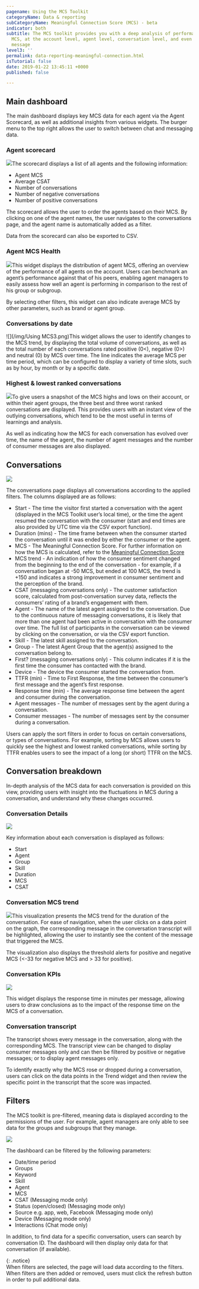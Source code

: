 ```yaml
---
pagename: Using the MCS Toolkit
categoryName: Data & reporting
subCategoryName: Meaningful Connection Score (MCS) - beta
indicator: both
subtitle: The MCS toolkit provides you with a deep analysis of performance using the
  MCS, at the account level, agent level, conversation level, and even message by
  message
level3: ''
permalink: data-reporting-meaningful-connection.html
isTutorial: false
date: 2019-01-22 13:45:11 +0000
published: false

---
```

## **Main dashboard**

The main dashboard displays key MCS data for each agent via the Agent Scorecard, as well as additional insights from various widgets. The burger menu to the top right allows the user to switch between chat and messaging data.

### **Agent scorecard**

![](/img/usingMSC1.png)The scorecard displays a list of all agents and the following information:

* Agent MCS
* Average CSAT
* Number of conversations
* Number of negative conversations
* Number of positive conversations

The scorecard allows the user to order the agents based on their MCS. By clicking on one of the agent names, the user navigates to the conversations page, and the agent name is automatically added as a filter.

Data from the scorecard can also be exported to CSV.

### **Agent MCS Health**

![](/img/usingMCS2.png)This widget displays the distribution of agent MCS, offering an overview of the performance of all agents on the account. Users can benchmark an agent’s performance against that of his peers, enabling agent managers to easily assess how well an agent is performing in comparison to the rest of his group or subgroup.

By selecting other filters, this widget can also indicate average MCS by other parameters, such as brand or agent group.

### **Conversations by date**

![](/img/Using MCS3.png)This widget allows the user to identify changes to the MCS trend, by displaying the total volume of conversations, as well as the total number of each conversations rated positive (0<), negative (0>) and neutral (0) by MCS over time. The line indicates the average MCS per time period, which can be configured to display a variety of time slots, such as by hour, by month or by a specific date.

### **Highest & lowest ranked conversations**

![](/img/usingMCS4.png)To give users a snapshot of the MCS highs and lows on their account, or within their agent groups, the three best and three worst ranked conversations are displayed. This provides users with an instant view of the outlying conversations, which tend to be the most useful in terms of learnings and analysis.

As well as indicating how the MCS for each conversation has evolved over time, the name of the agent, the number of agent messages and the number of consumer messages are also displayed.

## **Conversations**

![](/img/usingmcs5.png)

The conversations page displays all conversations according to the applied filters. The columns displayed are as follows:

* Start - The time the visitor first started a conversation with the agent (displayed in the MCS Toolkit user’s local time), or the time the agent resumed the conversation with the consumer (start and end times are also provided by UTC time via the CSV export function).
* Duration (mins) - The time frame between when the consumer started the conversation until it was ended by either the consumer or the agent.
* MCS - The Meaningful Connection Score. For further information on how the MCS is calculated, refer to the [Meaningful Connection Score]()
* MCS trend - An indication of how the consumer sentiment changed from the beginning to the end of the conversation - for example, if a conversation began at -50 MCS, but ended at 100 MCS, the trend is +150 and indicates a strong improvement in consumer sentiment and the perception of the brand.
* CSAT (messaging conversations only) - The customer satisfaction score, calculated from post-conversation survey data, reflects the consumers’ rating of a brand’s engagement with them.
* Agent - The name of the latest agent assigned to the conversation. Due to the continuous nature of messaging conversations, it is likely that more than one agent had been active in conversation with the consumer over time. The full list of participants in the conversation can be viewed by clicking on the conversation, or via the CSV export function.
* Skill - The latest skill assigned to the conversation.
* Group - The latest Agent Group that the agent(s) assigned to the conversation belong to.
* First? (messaging conversations only) - This column indicates if it is the first time the consumer has contacted with the brand.
* Device - The device the consumer started the conversation from.
* TTFR (min) - Time to First Response, the time between the consumer’s first message and the agent’s first response.
* Response time (min) - The average response time between the agent and consumer during the conversation.
* Agent messages - The number of messages sent by the agent during a conversation.
* Consumer messages - The number of messages sent by the consumer during a conversation.

Users can apply the sort filters in order to focus on certain conversations, or types of conversations. For example, sorting by MCS allows users to quickly see the highest and lowest ranked conversations, while sorting by TTFR enables users to see the impact of a long (or short) TTFR on the MCS.

## **Conversation breakdown**

In-depth analysis of the MCS data for each conversation is provided on this view, providing users with insight into the fluctuations in MCS during a conversation, and understand why these changes occurred.

### **Conversation Details**

![](/img/usingmcs6.png)

Key information about each conversation is displayed as follows:

* Start
* Agent
* Group
* Skill
* Duration
* MCS
* CSAT

### **Conversation MCS trend**

![](/img/usingMCS7.png)This visualization presents the MCS trend for the duration of the conversation. For ease of navigation, when the user clicks on a data point on the graph, the corresponding message in the conversation transcript will be highlighted, allowing the user to instantly see the content of the message that triggered the MCS.

The visualization also displays the threshold alerts for positive and negative MCS (<-33 for negative MCS and > 33 for positive).

### **Conversation KPIs**

![](/img/UsingMCS8.png)

This widget displays the response time in minutes per message, allowing users to draw conclusions as to the impact of the response time on the MCS of a conversation.

### **Conversation transcript**

The transcript shows every message in the conversation, along with the corresponding MCS. The transcript view can be changed to display consumer messages only and can then be filtered by positive or negative messages; or to display agent messages only.

To identify exactly why the MCS rose or dropped during a conversation, users can click on the data points in the Trend widget and then review the specific point in the transcript that the score was impacted.

## **Filters**

The MCS toolkit is pre-filtered, meaning data is displayed according to the permissions of the user. For example, agent managers are only able to see data for the groups and subgroups that they manage.

![](/img/UsingMCS9.png)

The dashboard can be filtered by the following parameters:

* Date/time period
* Groups
* Keyword
* Skill
* Agent
* MCS
* CSAT (Messaging mode only)
* Status (open/closed) (Messaging mode only)
* Source e.g. app, web, Facebook (Messaging mode only)
* Device (Messaging mode only)
* Interactions (Chat mode only)

In addition, to find data for a specific conversation, users can search by conversation ID. The dashboard will then display only data for that conversation (if available).

{: .notice}  
When filters are selected, the page will load data according to the filters. When filters are then added or removed, users must click the refresh button in order to pull additional data.